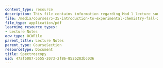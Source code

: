 ```yaml
---
content_type: resource
description: This file contains information regarding Mod 1 lecture summary 1.
file: /media/courses/5-35-introduction-to-experimental-chemistry-fall-2012/47af5087555520732f868526283bc036_MIT5_35F12_Module_1LS1.pdf
file_type: application/pdf
learning_resource_types:
- Lecture Notes
ocw_type: OCWFile
parent_title: Lecture Notes
parent_type: CourseSection
resourcetype: Document
title: Spectroscopy
uid: 47af5087-5555-2073-2f86-8526283bc036
---
```

